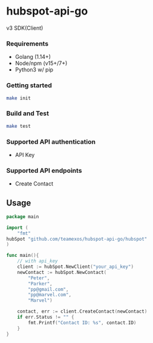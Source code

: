 # hubspot-api-go

v3 SDK(Client)

### Requirements

- Golang (1.14+)
- Node/npm (v15+/7+)
- Python3 w/ pip

### Getting started

```sh
make init
```

### Build and Test

```sh
make test
```

### Supported API authentication

  - API Key

### Supported API endpoints

  - Create Contact

## Usage

```go
package main

import (
	"fmt"
hubSpot "github.com/teamexos/hubspot-api-go/hubspot"
)

func main(){
    // with api_key
    client := hubSpot.NewClient("your_api_key")
    newContact := hubSpot.NewContact(
        "Peter",
        "Parker",
        "pp@gmail.com",
        "pp@marvel.com",
        "Marvel")

    contact, err := client.CreateContact(newContact)
    if err.Status != "" {
        fmt.Printf("Contact ID: %s", contact.ID)
    }
}
```
